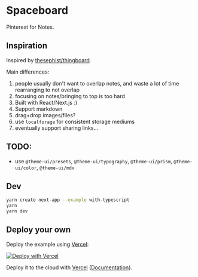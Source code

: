# Spaceboard

Pinterest for Notes.

## Inspiration

Inspired by [thesephist/thingboard](https://github.com/thesephist/thingboard).

Main differences:

1. people usually don't want to overlap notes, and waste a lot of time rearranging to not overlap
2. focusing on notes/bringing to top is too hard
3. Built with React/Next.js :)
4. Support markdown
5. drag+drop images/files?
6. use `localforage` for consistent storage mediums
7. eventually support sharing links...

## TODO:

- use `@theme-ui/presets`, `@theme-ui/typography`, `@theme-ui/prism`, `@theme-ui/color`, `@theme-ui/mdx`

## Dev

```bash
yarn create next-app --example with-typescript
yarn
yarn dev
```

## Deploy your own

Deploy the example using [Vercel](https://vercel.com):

[![Deploy with Vercel](https://vercel.com/button)](https://vercel.com/import/project?template=https://github.com/vercel/next.js/tree/canary/examples/with-typescript)

Deploy it to the cloud with [Vercel](https://vercel.com/import?filter=next.js&utm_source=github&utm_medium=readme&utm_campaign=next-example) ([Documentation](https://nextjs.org/docs/deployment)).
